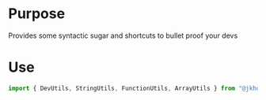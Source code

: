 # Purpose

Provides some syntactic sugar and shortcuts to bullet proof your devs


# Use
```js
import { DevUtils, StringUtils, FunctionUtils, ArrayUtils } from "@jkhong/devutils";
```